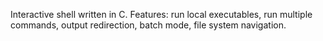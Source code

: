 Interactive shell written in C. Features: run local executables, run multiple commands, output redirection, batch mode, file system navigation. 

